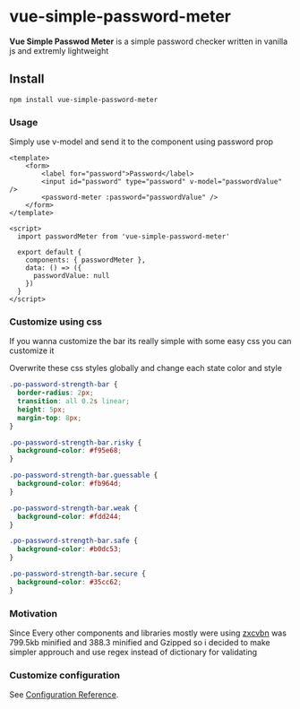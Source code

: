 # vue-simple-password-meter

**Vue Simple Passwod Meter** is a simple password checker written in vanilla js and extremly lightweight

## Install
`
npm install vue-simple-password-meter
`

### Usage

Simply use v-model and send it to the component using password prop

```
<template>
    <form>
        <label for="password">Password</label>
        <input id="password" type="password" v-model="passwordValue" />
        <password-meter :password="passwordValue" />
    </form>
</template>

<script>
  import passwordMeter from 'vue-simple-password-meter'

  export default {
    components: { passwordMeter },
    data: () => ({
      passwordValue: null
    })
  }
</script>
```

### Customize using css

If you wanna customize the bar its really simple with some easy css you can customize it

Overwrite these css styles globally and change each state color and style

```css
.po-password-strength-bar {
  border-radius: 2px;
  transition: all 0.2s linear;
  height: 5px;
  margin-top: 8px;
}

.po-password-strength-bar.risky {
  background-color: #f95e68;
}

.po-password-strength-bar.guessable {
  background-color: #fb964d;
}

.po-password-strength-bar.weak {
  background-color: #fdd244;
}

.po-password-strength-bar.safe {
  background-color: #b0dc53;
}

.po-password-strength-bar.secure {
  background-color: #35cc62;
}
``` 

### Motivation

Since Every other components and libraries mostly were using [zxcvbn](https://github.com/dropbox/zxcvbn) was 799.5kb minified and 388.3 minified and Gzipped so i decided to make simpler approuch and use regex instead of dictionary for validating

### Customize configuration
See [Configuration Reference](https://cli.vuejs.org/config/).
